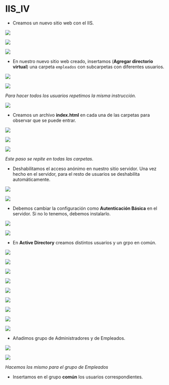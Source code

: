 # IIS_IV

* Creamos un nuevo sitio web con el IIS.

![](./img/1.png)

![](./img/2.png)

![](./img/3.png)

* En nuestro nuevo sitio web creado, insertamos (**Agregar directorio virtual**) una carpeta `empleados` con subcarpetas con diferentes usuarios.

![](./img/4.png)

![](./img/5.png)

*Para hacer todos los usuarios repetimos la misma instrucción.*

![](./img/6.png)

* Creamos un archivo **index.html** en cada una de las carpetas para observar que se puede entrar.

![](./img/7.png)

![](./img/8.png)

![](./img/9.png)

*Este paso se repite en todas las carpetas.*

* Deshabilitamos el acceso anónimo en nuestro sitio servidor. Una vez hecho en el servidor, para el resto de usuarios se deshabilita automáticamente.

![](./img/10.png)

![](./img/11.png)

* Debemos cambiar la configuración como **Autenticación Básica** en el servidor. Si no lo tenemos, debemos instalarlo.

![](./img/12.png)

![](./img/13.png)

* En **Active Directory** creamos distintos usuarios y un grpo en común.

![](./img/14.png)

![](./img/15.png)

![](./img/16.png)

![](./img/17.png)

![](./img/18.png)

![](./img/19.png)

![](./img/20.png)

![](./img/21.png)

![](./img/22.png)

* Añadimos grupo de Administradores y de Empleados.

![](./img/23.png)

![](./img/24.png)

*Hacemos los mismo para el grupo de Empleados*

* Insertamos en el grupo **común** los usuarios correspondientes.

 
